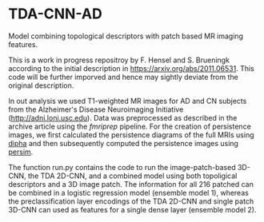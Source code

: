 # TDA-CNN-AD
Model combining topological descriptors with patch based MR imaging features.

This is a work in progress repositroy by F. Hensel and S. Brueningk according to the initial description in https://arxiv.org/abs/2011.06531. This code will be further imporved and hence may sightly deviate from the original description. 

In out analysis we used T1-weighted MR images for AD and CN subjects from the Alzheimer's Disease Neuroimaging Initiative (http://adni.loni.usc.edu). Data was preprocessed as described in the archive article using the *fmriprep* pipeline. For the creation of persistence images, we first calculated the persistence diagrams of the full MRIs using [dipha](https://github.com/DIPHA/dipha) and then subsequently computed the persistence images using [persim](https://github.com/scikit-tda/persim).

The function run.py contains the code to run the image-patch-based 3D-CNN, the TDA 2D-CNN, and a combined model using both topoligical descriptors and a 3D image patch. The information for all 216 patched can be combined in a logistic regression model (ensemble model 1), whereas the preclassification layer encodings of the TDA 2D-CNN and single patch 3D-CNN can used as features for a single dense layer (ensemble model 2). 




